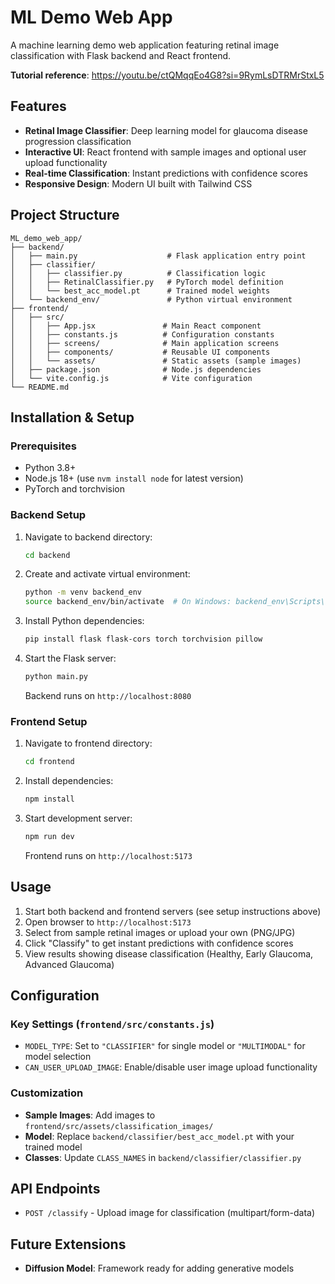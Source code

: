 # ML Demo Web App

A machine learning demo web application featuring retinal image classification with Flask backend and React frontend.

**Tutorial reference**: https://youtu.be/ctQMqqEo4G8?si=9RymLsDTRMrStxL5

## Features

- **Retinal Image Classifier**: Deep learning model for glaucoma disease progression classification
- **Interactive UI**: React frontend with sample images and optional user upload functionality
- **Real-time Classification**: Instant predictions with confidence scores
- **Responsive Design**: Modern UI built with Tailwind CSS

## Project Structure

```
ML_demo_web_app/
├── backend/
│   ├── main.py                    # Flask application entry point
│   ├── classifier/
│   │   ├── classifier.py          # Classification logic
│   │   ├── RetinalClassifier.py   # PyTorch model definition
│   │   └── best_acc_model.pt      # Trained model weights
│   └── backend_env/               # Python virtual environment
├── frontend/
│   ├── src/
│   │   ├── App.jsx               # Main React component
│   │   ├── constants.js          # Configuration constants
│   │   ├── screens/              # Main application screens
│   │   ├── components/           # Reusable UI components
│   │   └── assets/               # Static assets (sample images)
│   ├── package.json              # Node.js dependencies
│   └── vite.config.js            # Vite configuration
└── README.md
```

## Installation & Setup

### Prerequisites

- Python 3.8+
- Node.js 18+ (use `nvm install node` for latest version)
- PyTorch and torchvision

### Backend Setup

1. Navigate to backend directory:

   ```bash
   cd backend
   ```

2. Create and activate virtual environment:

   ```bash
   python -m venv backend_env
   source backend_env/bin/activate  # On Windows: backend_env\Scripts\activate
   ```

3. Install Python dependencies:

   ```bash
   pip install flask flask-cors torch torchvision pillow
   ```

4. Start the Flask server:
   ```bash
   python main.py
   ```
   Backend runs on `http://localhost:8080`

### Frontend Setup

1. Navigate to frontend directory:

   ```bash
   cd frontend
   ```

2. Install dependencies:

   ```bash
   npm install
   ```

3. Start development server:
   ```bash
   npm run dev
   ```
   Frontend runs on `http://localhost:5173`

## Usage

1. Start both backend and frontend servers (see setup instructions above)
2. Open browser to `http://localhost:5173`
3. Select from sample retinal images or upload your own (PNG/JPG)
4. Click "Classify" to get instant predictions with confidence scores
5. View results showing disease classification (Healthy, Early Glaucoma, Advanced Glaucoma)

## Configuration

### Key Settings (`frontend/src/constants.js`)

- `MODEL_TYPE`: Set to `"CLASSIFIER"` for single model or `"MULTIMODAL"` for model selection
- `CAN_USER_UPLOAD_IMAGE`: Enable/disable user image upload functionality

### Customization

- **Sample Images**: Add images to `frontend/src/assets/classification_images/`
- **Model**: Replace `backend/classifier/best_acc_model.pt` with your trained model
- **Classes**: Update `CLASS_NAMES` in `backend/classifier/classifier.py`

## API Endpoints

- `POST /classify` - Upload image for classification (multipart/form-data)

## Future Extensions

- **Diffusion Model**: Framework ready for adding generative models

